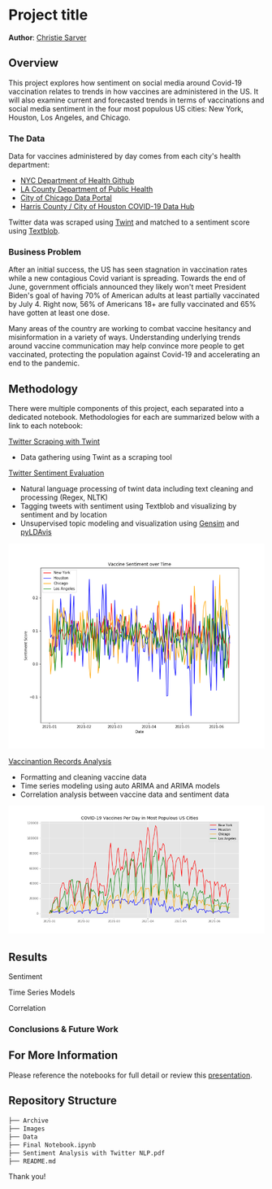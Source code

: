 # Project title

**Author**: [Christie Sarver](mailto:christie.sarver@gmail.com)

## Overview
This project explores how sentiment on social media around Covid-19 vaccination relates to trends in how vaccines are administered in the US. It will also  examine current and forecasted trends in terms of vaccinations and social media sentiment in the four most populous US cities: New York, Houston, Los Angeles, and Chicago.  

### The Data

Data for vaccines administered by day comes from each city's health department:

* [NYC Department of Health Github](https://github.com/nychealth/covid-vaccine-data/tree/main/doses)
* [LA County Department of Public Health](http://publichealth.lacounty.gov/media/coronavirus/vaccine/vaccine-dashboard.htm#selectcity)
* [City of Chicago Data Portal](https://data.cityofchicago.org/Health-Human-Services/COVID-19-Daily-Vaccinations-Administered-in-Chicag/4564-ixr2)
* [Harris County / City of Houston COVID-19 Data Hub](https://covid-harriscounty.hub.arcgis.com/datasets/1377f9a5a7f94917bb3b552492931af1_0/about)

Twitter data was scraped using [Twint](https://github.com/twintproject/twint) and matched to a sentiment score using [Textblob](https://textblob.readthedocs.io/en/dev/index.html).

### Business Problem

After an initial success, the US has seen stagnation in vaccination rates while a new contagious Covid variant is spreading. Towards the end of June, government officials announced they likely won't meet President Biden's goal of having 70% of American adults at least partially vaccinated by July 4. Right now, 56% of Americans 18+ are fully vaccinated and 65% have gotten at least one dose. 

Many areas of the country are working to combat vaccine hesitancy and misinformation in a variety of ways. Understanding underlying trends around vaccine communication may help convince more people to get vaccinated, protecting the population against Covid-19 and accelerating an end to the pandemic.


## Methodology 

There were multiple components of this project, each separated into a dedicated notebook. Methodologies for each are summarized below with a link to each notebook:

[Twitter Scraping with Twint](./Twitter%20Scraping%20with%20Twint.ipynb)
* Data gathering using Twint as a scraping tool

[Twitter Sentiment Evaluation](./Twitter%20Sentiment%20Evaluation.ipynb)
* Natural language processing of twint data including text cleaning and processing (Regex, NLTK)
* Tagging tweets with sentiment using Textblob and visualizing by sentiment and by location
* Unsupervised topic modeling and visualization using [Gensim](https://pypi.org/project/gensim/) and [pyLDAvis](https://pyldavis.readthedocs.io/en/latest/readme.html)

![vaccine_sentiment.png](./Images/vaccine_sentiment.png)

[Vaccinantion Records Analysis](./Vaccinantion%20Records%20Analysis)
* Formatting and cleaning vaccine data
* Time series modeling using auto ARIMA and ARIMA models
* Correlation analysis between vaccine data and sentiment data

![vaccines_per_day.png](./Images/vaccines_per_day.png)

## Results

Sentiment

Time Series Models

Correlation


### Conclusions & Future Work



## For More Information

Please reference the notebooks for full detail or review this [presentation](./Sentiment%20Analysis%20with%20Twitter%20NLP.pdf).

## Repository Structure

```
├── Archive
├── Images
├── Data
├── Final Notebook.ipynb
├── Sentiment Analysis with Twitter NLP.pdf
├── README.md

```
Thank you!



